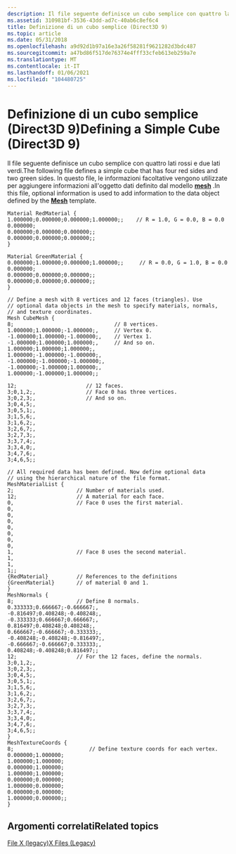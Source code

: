 ```yaml
---
description: Il file seguente definisce un cubo semplice con quattro lati rossi e due lati verdi. In questo file, le informazioni facoltative vengono utilizzate per aggiungere informazioni all'oggetto dati definito dal modello mesh.
ms.assetid: 310981bf-3536-43dd-ad7c-40ab6c8ef6c4
title: Definizione di un cubo semplice (Direct3D 9)
ms.topic: article
ms.date: 05/31/2018
ms.openlocfilehash: a9d92d1b97a16e3a26f58281f9621282d3bdc487
ms.sourcegitcommit: a47bd86f517de76374e4fff33cfeb613eb259a7e
ms.translationtype: MT
ms.contentlocale: it-IT
ms.lasthandoff: 01/06/2021
ms.locfileid: "104480725"
---
```

# <a name="defining-a-simple-cube-direct3d-9"></a><span data-ttu-id="f6bc0-104">Definizione di un cubo semplice (Direct3D 9)</span><span class="sxs-lookup"><span data-stu-id="f6bc0-104">Defining a Simple Cube (Direct3D 9)</span></span>

<span data-ttu-id="f6bc0-105">Il file seguente definisce un cubo semplice con quattro lati rossi e due lati verdi.</span><span class="sxs-lookup"><span data-stu-id="f6bc0-105">The following file defines a simple cube that has four red sides and two green sides.</span></span> <span data-ttu-id="f6bc0-106">In questo file, le informazioni facoltative vengono utilizzate per aggiungere informazioni all'oggetto dati definito dal modello [**mesh**](mesh.md) .</span><span class="sxs-lookup"><span data-stu-id="f6bc0-106">In this file, optional information is used to add information to the data object defined by the [**Mesh**](mesh.md) template.</span></span>


```
Material RedMaterial {
1.000000;0.000000;0.000000;1.000000;;    // R = 1.0, G = 0.0, B = 0.0
0.000000;
0.000000;0.000000;0.000000;;
0.000000;0.000000;0.000000;;
}

Material GreenMaterial {
0.000000;1.000000;0.000000;1.000000;;     // R = 0.0, G = 1.0, B = 0.0
0.000000;
0.000000;0.000000;0.000000;;
0.000000;0.000000;0.000000;;
}

// Define a mesh with 8 vertices and 12 faces (triangles). Use 
// optional data objects in the mesh to specify materials, normals,
// and texture coordinates.
Mesh CubeMesh {
8;                                // 8 vertices.
1.000000;1.000000;-1.000000;,     // Vertex 0.
-1.000000;1.000000;-1.000000;,    // Vertex 1.
-1.000000;1.000000;1.000000;,     // And so on.
1.000000;1.000000;1.000000;,
1.000000;-1.000000;-1.000000;,
-1.000000;-1.000000;-1.000000;,
-1.000000;-1.000000;1.000000;,
1.000000;-1.000000;1.000000;;

12;                      // 12 faces.
3;0,1,2;,                // Face 0 has three vertices.
3;0,2,3;,                // And so on.
3;0,4,5;,
3;0,5,1;,
3;1,5,6;,
3;1,6,2;,
3;2,6,7;,
3;2,7,3;,
3;3,7,4;,
3;3,4,0;,
3;4,7,6;,
3;4,6,5;;

// All required data has been defined. Now define optional data
// using the hierarchical nature of the file format.
MeshMaterialList {
2;                    // Number of materials used.
12;                   // A material for each face.
0,                    // Face 0 uses the first material.
0,
0,
0,
0,
0,
0,
0,
1,                    // Face 8 uses the second material.
1,
1,
1;;
{RedMaterial}         // References to the definitions
{GreenMaterial}       // of material 0 and 1.
}
MeshNormals {
8;                    // Define 8 normals.
0.333333;0.666667;-0.666667;,
-0.816497;0.408248;-0.408248;,
-0.333333;0.666667;0.666667;,
0.816497;0.408248;0.408248;,
0.666667;-0.666667;-0.333333;,
-0.408248;-0.408248;-0.816497;,
-0.666667;-0.666667;0.333333;,
0.408248;-0.408248;0.816497;;
12;                   // For the 12 faces, define the normals.
3;0,1,2;,
3;0,2,3;,
3;0,4,5;,
3;0,5,1;,
3;1,5,6;,
3;1,6,2;,
3;2,6,7;,
3;2,7,3;,
3;3,7,4;,
3;3,4,0;,
3;4,7,6;,
3;4,6,5;;
}
MeshTextureCoords {
8;                        // Define texture coords for each vertex.
0.000000;1.000000;
1.000000;1.000000;
0.000000;1.000000;
1.000000;1.000000;
0.000000;0.000000;
1.000000;0.000000;
0.000000;0.000000;
1.000000;0.000000;;
}
```



## <a name="related-topics"></a><span data-ttu-id="f6bc0-107">Argomenti correlati</span><span class="sxs-lookup"><span data-stu-id="f6bc0-107">Related topics</span></span>

<dl> <dt>

[<span data-ttu-id="f6bc0-108">File X (legacy)</span><span class="sxs-lookup"><span data-stu-id="f6bc0-108">X Files (Legacy)</span></span>](x-files--legacy-.md)
</dt> </dl>

 

 



